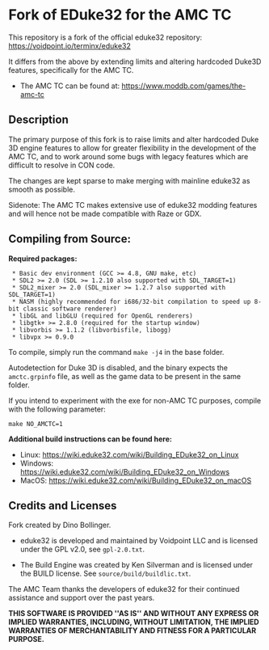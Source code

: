 # Fork of EDuke32 for the AMC TC

This repository is a fork of the official eduke32 repository: https://voidpoint.io/terminx/eduke32 

It differs from the above by extending limits and altering hardcoded Duke3D features, specifically for the AMC TC. 

- The AMC TC can be found at: https://www.moddb.com/games/the-amc-tc

## Description
The primary purpose of this fork is to raise limits and alter hardcoded Duke 3D engine features to allow for greater flexibility 
in the development of the AMC TC, and to work around some bugs with legacy features which are difficult to resolve in CON code.

The changes are kept sparse to make merging with mainline eduke32 as smooth as possible.

Sidenote: The AMC TC makes extensive use of eduke32 modding features and will hence not be made compatible with Raze or GDX.

## Compiling from Source:

__Required packages:__
    
     * Basic dev environment (GCC >= 4.8, GNU make, etc)
     * SDL2 >= 2.0 (SDL >= 1.2.10 also supported with SDL_TARGET=1)
     * SDL2_mixer >= 2.0 (SDL_mixer >= 1.2.7 also supported with SDL_TARGET=1)
     * NASM (highly recommended for i686/32-bit compilation to speed up 8-bit classic software renderer)
     * libGL and libGLU (required for OpenGL renderers)
     * libgtk+ >= 2.8.0 (required for the startup window)
     * libvorbis >= 1.1.2 (libvorbisfile, libogg)
     * libvpx >= 0.9.0

To compile, simply run the command `make -j4` in the base folder.

Autodetection for Duke 3D is disabled, and the binary expects the `amctc.grpinfo` file, as well as the game data to be present in the same folder.

If you intend to experiment with the exe for non-AMC TC purposes, compile with the following parameter:

`make NO_AMCTC=1`

__Additional build instructions can be found here:__

* Linux: <https://wiki.eduke32.com/wiki/Building_EDuke32_on_Linux>
* Windows: <https://wiki.eduke32.com/wiki/Building_EDuke32_on_Windows>
* MacOS: <https://wiki.eduke32.com/wiki/Building_EDuke32_on_macOS>

## Credits and Licenses

Fork created by Dino Bollinger.

* eduke32 is developed and maintained by Voidpoint LLC and is licensed under the GPL v2.0, see `gpl-2.0.txt`.  

* The Build Engine was created by Ken Silverman and is licensed under the BUILD license. See `source/build/buildlic.txt`. 

The AMC Team thanks the developers of eduke32 for their continued assistance and support over the past years.

**THIS SOFTWARE IS PROVIDED ''AS IS'' AND WITHOUT ANY EXPRESS OR
IMPLIED WARRANTIES, INCLUDING, WITHOUT LIMITATION, THE IMPLIED
WARRANTIES OF MERCHANTABILITY AND FITNESS FOR A PARTICULAR PURPOSE.**
